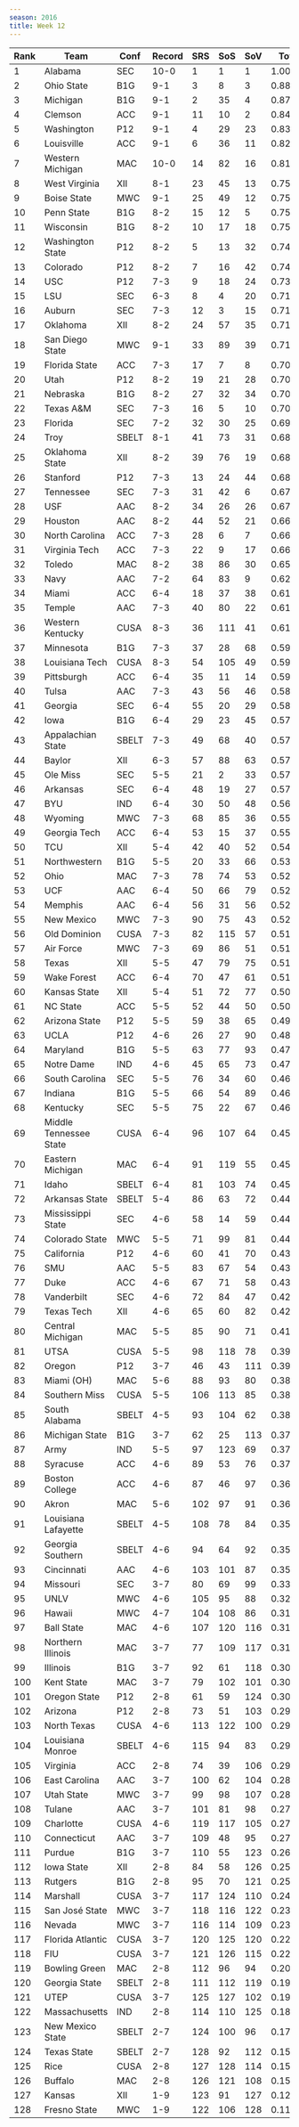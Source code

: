 ```yaml
---
season: 2016
title: Week 12
---
```

<table class="display"><thead><tr><th>Rank</th><th>Team</th><th>Conf</th><th>Record</th><th>SRS</th><th>SoS</th><th>SoV</th><th>Total</th></tr></thead><tbody>
<tr><td>1</td><td>Alabama</td><td>SEC</td><td>10-0</td><td>1</td><td>1</td><td>1</td><td>1.00000</td></tr>
<tr><td>2</td><td>Ohio State</td><td>B1G</td><td>9-1</td><td>3</td><td>8</td><td>3</td><td>0.88990</td></tr>
<tr><td>3</td><td>Michigan</td><td>B1G</td><td>9-1</td><td>2</td><td>35</td><td>4</td><td>0.87996</td></tr>
<tr><td>4</td><td>Clemson</td><td>ACC</td><td>9-1</td><td>11</td><td>10</td><td>2</td><td>0.84956</td></tr>
<tr><td>5</td><td>Washington</td><td>P12</td><td>9-1</td><td>4</td><td>29</td><td>23</td><td>0.83640</td></tr>
<tr><td>6</td><td>Louisville</td><td>ACC</td><td>9-1</td><td>6</td><td>36</td><td>11</td><td>0.82469</td></tr>
<tr><td>7</td><td>Western Michigan</td><td>MAC</td><td>10-0</td><td>14</td><td>82</td><td>16</td><td>0.81276</td></tr>
<tr><td>8</td><td>West Virginia</td><td>XII</td><td>8-1</td><td>23</td><td>45</td><td>13</td><td>0.75969</td></tr>
<tr><td>9</td><td>Boise State</td><td>MWC</td><td>9-1</td><td>25</td><td>49</td><td>12</td><td>0.75350</td></tr>
<tr><td>10</td><td>Penn State</td><td>B1G</td><td>8-2</td><td>15</td><td>12</td><td>5</td><td>0.75334</td></tr>
<tr><td>11</td><td>Wisconsin</td><td>B1G</td><td>8-2</td><td>10</td><td>17</td><td>18</td><td>0.75271</td></tr>
<tr><td>12</td><td>Washington State</td><td>P12</td><td>8-2</td><td>5</td><td>13</td><td>32</td><td>0.74632</td></tr>
<tr><td>13</td><td>Colorado</td><td>P12</td><td>8-2</td><td>7</td><td>16</td><td>42</td><td>0.74001</td></tr>
<tr><td>14</td><td>USC</td><td>P12</td><td>7-3</td><td>9</td><td>18</td><td>24</td><td>0.73144</td></tr>
<tr><td>15</td><td>LSU</td><td>SEC</td><td>6-3</td><td>8</td><td>4</td><td>20</td><td>0.71989</td></tr>
<tr><td>16</td><td>Auburn</td><td>SEC</td><td>7-3</td><td>12</td><td>3</td><td>15</td><td>0.71669</td></tr>
<tr><td>17</td><td>Oklahoma</td><td>XII</td><td>8-2</td><td>24</td><td>57</td><td>35</td><td>0.71291</td></tr>
<tr><td>18</td><td>San Diego State</td><td>MWC</td><td>9-1</td><td>33</td><td>89</td><td>39</td><td>0.71085</td></tr>
<tr><td>19</td><td>Florida State</td><td>ACC</td><td>7-3</td><td>17</td><td>7</td><td>8</td><td>0.70785</td></tr>
<tr><td>20</td><td>Utah</td><td>P12</td><td>8-2</td><td>19</td><td>21</td><td>28</td><td>0.70364</td></tr>
<tr><td>21</td><td>Nebraska</td><td>B1G</td><td>8-2</td><td>27</td><td>32</td><td>34</td><td>0.70102</td></tr>
<tr><td>22</td><td>Texas A&M</td><td>SEC</td><td>7-3</td><td>16</td><td>5</td><td>10</td><td>0.70077</td></tr>
<tr><td>23</td><td>Florida</td><td>SEC</td><td>7-2</td><td>32</td><td>30</td><td>25</td><td>0.69635</td></tr>
<tr><td>24</td><td>Troy</td><td>SBELT</td><td>8-1</td><td>41</td><td>73</td><td>31</td><td>0.68928</td></tr>
<tr><td>25</td><td>Oklahoma State</td><td>XII</td><td>8-2</td><td>39</td><td>76</td><td>19</td><td>0.68223</td></tr>
<tr><td>26</td><td>Stanford</td><td>P12</td><td>7-3</td><td>13</td><td>24</td><td>44</td><td>0.68042</td></tr>
<tr><td>27</td><td>Tennessee</td><td>SEC</td><td>7-3</td><td>31</td><td>42</td><td>6</td><td>0.67711</td></tr>
<tr><td>28</td><td>USF</td><td>AAC</td><td>8-2</td><td>34</td><td>26</td><td>26</td><td>0.67539</td></tr>
<tr><td>29</td><td>Houston</td><td>AAC</td><td>8-2</td><td>44</td><td>52</td><td>21</td><td>0.66837</td></tr>
<tr><td>30</td><td>North Carolina</td><td>ACC</td><td>7-3</td><td>28</td><td>6</td><td>7</td><td>0.66781</td></tr>
<tr><td>31</td><td>Virginia Tech</td><td>ACC</td><td>7-3</td><td>22</td><td>9</td><td>17</td><td>0.66570</td></tr>
<tr><td>32</td><td>Toledo</td><td>MAC</td><td>8-2</td><td>38</td><td>86</td><td>30</td><td>0.65588</td></tr>
<tr><td>33</td><td>Navy</td><td>AAC</td><td>7-2</td><td>64</td><td>83</td><td>9</td><td>0.62257</td></tr>
<tr><td>34</td><td>Miami</td><td>ACC</td><td>6-4</td><td>18</td><td>37</td><td>38</td><td>0.61884</td></tr>
<tr><td>35</td><td>Temple</td><td>AAC</td><td>7-3</td><td>40</td><td>80</td><td>22</td><td>0.61202</td></tr>
<tr><td>36</td><td>Western Kentucky</td><td>CUSA</td><td>8-3</td><td>36</td><td>111</td><td>41</td><td>0.61031</td></tr>
<tr><td>37</td><td>Minnesota</td><td>B1G</td><td>7-3</td><td>37</td><td>28</td><td>68</td><td>0.59958</td></tr>
<tr><td>38</td><td>Louisiana Tech</td><td>CUSA</td><td>8-3</td><td>54</td><td>105</td><td>49</td><td>0.59531</td></tr>
<tr><td>39</td><td>Pittsburgh</td><td>ACC</td><td>6-4</td><td>35</td><td>11</td><td>14</td><td>0.59337</td></tr>
<tr><td>40</td><td>Tulsa</td><td>AAC</td><td>7-3</td><td>43</td><td>56</td><td>46</td><td>0.58754</td></tr>
<tr><td>41</td><td>Georgia</td><td>SEC</td><td>6-4</td><td>55</td><td>20</td><td>29</td><td>0.58653</td></tr>
<tr><td>42</td><td>Iowa</td><td>B1G</td><td>6-4</td><td>29</td><td>23</td><td>45</td><td>0.57784</td></tr>
<tr><td>43</td><td>Appalachian State</td><td>SBELT</td><td>7-3</td><td>49</td><td>68</td><td>40</td><td>0.57629</td></tr>
<tr><td>44</td><td>Baylor</td><td>XII</td><td>6-3</td><td>57</td><td>88</td><td>63</td><td>0.57249</td></tr>
<tr><td>45</td><td>Ole Miss</td><td>SEC</td><td>5-5</td><td>21</td><td>2</td><td>33</td><td>0.57218</td></tr>
<tr><td>46</td><td>Arkansas</td><td>SEC</td><td>6-4</td><td>48</td><td>19</td><td>27</td><td>0.57125</td></tr>
<tr><td>47</td><td>BYU</td><td>IND</td><td>6-4</td><td>30</td><td>50</td><td>48</td><td>0.56979</td></tr>
<tr><td>48</td><td>Wyoming</td><td>MWC</td><td>7-3</td><td>68</td><td>85</td><td>36</td><td>0.55673</td></tr>
<tr><td>49</td><td>Georgia Tech</td><td>ACC</td><td>6-4</td><td>53</td><td>15</td><td>37</td><td>0.55271</td></tr>
<tr><td>50</td><td>TCU</td><td>XII</td><td>5-4</td><td>42</td><td>40</td><td>52</td><td>0.54012</td></tr>
<tr><td>51</td><td>Northwestern</td><td>B1G</td><td>5-5</td><td>20</td><td>33</td><td>66</td><td>0.53592</td></tr>
<tr><td>52</td><td>Ohio</td><td>MAC</td><td>7-3</td><td>78</td><td>74</td><td>53</td><td>0.52920</td></tr>
<tr><td>53</td><td>UCF</td><td>AAC</td><td>6-4</td><td>50</td><td>66</td><td>79</td><td>0.52815</td></tr>
<tr><td>54</td><td>Memphis</td><td>AAC</td><td>6-4</td><td>56</td><td>31</td><td>56</td><td>0.52400</td></tr>
<tr><td>55</td><td>New Mexico</td><td>MWC</td><td>7-3</td><td>90</td><td>75</td><td>43</td><td>0.52125</td></tr>
<tr><td>56</td><td>Old Dominion</td><td>CUSA</td><td>7-3</td><td>82</td><td>115</td><td>57</td><td>0.51755</td></tr>
<tr><td>57</td><td>Air Force</td><td>MWC</td><td>7-3</td><td>69</td><td>86</td><td>51</td><td>0.51562</td></tr>
<tr><td>58</td><td>Texas</td><td>XII</td><td>5-5</td><td>47</td><td>79</td><td>75</td><td>0.51431</td></tr>
<tr><td>59</td><td>Wake Forest</td><td>ACC</td><td>6-4</td><td>70</td><td>47</td><td>61</td><td>0.51049</td></tr>
<tr><td>60</td><td>Kansas State</td><td>XII</td><td>5-4</td><td>51</td><td>72</td><td>77</td><td>0.50546</td></tr>
<tr><td>61</td><td>NC State</td><td>ACC</td><td>5-5</td><td>52</td><td>44</td><td>50</td><td>0.50009</td></tr>
<tr><td>62</td><td>Arizona State</td><td>P12</td><td>5-5</td><td>59</td><td>38</td><td>65</td><td>0.49516</td></tr>
<tr><td>63</td><td>UCLA</td><td>P12</td><td>4-6</td><td>26</td><td>27</td><td>90</td><td>0.48901</td></tr>
<tr><td>64</td><td>Maryland</td><td>B1G</td><td>5-5</td><td>63</td><td>77</td><td>93</td><td>0.47464</td></tr>
<tr><td>65</td><td>Notre Dame</td><td>IND</td><td>4-6</td><td>45</td><td>65</td><td>73</td><td>0.47039</td></tr>
<tr><td>66</td><td>South Carolina</td><td>SEC</td><td>5-5</td><td>76</td><td>34</td><td>60</td><td>0.46656</td></tr>
<tr><td>67</td><td>Indiana</td><td>B1G</td><td>5-5</td><td>66</td><td>54</td><td>89</td><td>0.46360</td></tr>
<tr><td>68</td><td>Kentucky</td><td>SEC</td><td>5-5</td><td>75</td><td>22</td><td>67</td><td>0.46005</td></tr>
<tr><td>69</td><td>Middle Tennessee State</td><td>CUSA</td><td>6-4</td><td>96</td><td>107</td><td>64</td><td>0.45848</td></tr>
<tr><td>70</td><td>Eastern Michigan</td><td>MAC</td><td>6-4</td><td>91</td><td>119</td><td>55</td><td>0.45670</td></tr>
<tr><td>71</td><td>Idaho</td><td>SBELT</td><td>6-4</td><td>81</td><td>103</td><td>74</td><td>0.45308</td></tr>
<tr><td>72</td><td>Arkansas State</td><td>SBELT</td><td>5-4</td><td>86</td><td>63</td><td>72</td><td>0.44944</td></tr>
<tr><td>73</td><td>Mississippi State</td><td>SEC</td><td>4-6</td><td>58</td><td>14</td><td>59</td><td>0.44558</td></tr>
<tr><td>74</td><td>Colorado State</td><td>MWC</td><td>5-5</td><td>71</td><td>99</td><td>81</td><td>0.44034</td></tr>
<tr><td>75</td><td>California</td><td>P12</td><td>4-6</td><td>60</td><td>41</td><td>70</td><td>0.43310</td></tr>
<tr><td>76</td><td>SMU</td><td>AAC</td><td>5-5</td><td>83</td><td>67</td><td>54</td><td>0.43227</td></tr>
<tr><td>77</td><td>Duke</td><td>ACC</td><td>4-6</td><td>67</td><td>71</td><td>58</td><td>0.43029</td></tr>
<tr><td>78</td><td>Vanderbilt</td><td>SEC</td><td>4-6</td><td>72</td><td>84</td><td>47</td><td>0.42514</td></tr>
<tr><td>79</td><td>Texas Tech</td><td>XII</td><td>4-6</td><td>65</td><td>60</td><td>82</td><td>0.42219</td></tr>
<tr><td>80</td><td>Central Michigan</td><td>MAC</td><td>5-5</td><td>85</td><td>90</td><td>71</td><td>0.41430</td></tr>
<tr><td>81</td><td>UTSA</td><td>CUSA</td><td>5-5</td><td>98</td><td>118</td><td>78</td><td>0.39733</td></tr>
<tr><td>82</td><td>Oregon</td><td>P12</td><td>3-7</td><td>46</td><td>43</td><td>111</td><td>0.39400</td></tr>
<tr><td>83</td><td>Miami (OH)</td><td>MAC</td><td>5-6</td><td>88</td><td>93</td><td>80</td><td>0.38705</td></tr>
<tr><td>84</td><td>Southern Miss</td><td>CUSA</td><td>5-5</td><td>106</td><td>113</td><td>85</td><td>0.38582</td></tr>
<tr><td>85</td><td>South Alabama</td><td>SBELT</td><td>4-5</td><td>93</td><td>104</td><td>62</td><td>0.38035</td></tr>
<tr><td>86</td><td>Michigan State</td><td>B1G</td><td>3-7</td><td>62</td><td>25</td><td>113</td><td>0.37589</td></tr>
<tr><td>87</td><td>Army</td><td>IND</td><td>5-5</td><td>97</td><td>123</td><td>69</td><td>0.37354</td></tr>
<tr><td>88</td><td>Syracuse</td><td>ACC</td><td>4-6</td><td>89</td><td>53</td><td>76</td><td>0.37168</td></tr>
<tr><td>89</td><td>Boston College</td><td>ACC</td><td>4-6</td><td>87</td><td>46</td><td>97</td><td>0.36740</td></tr>
<tr><td>90</td><td>Akron</td><td>MAC</td><td>5-6</td><td>102</td><td>97</td><td>91</td><td>0.36562</td></tr>
<tr><td>91</td><td>Louisiana Lafayette</td><td>SBELT</td><td>4-5</td><td>108</td><td>78</td><td>84</td><td>0.35126</td></tr>
<tr><td>92</td><td>Georgia Southern</td><td>SBELT</td><td>4-6</td><td>94</td><td>64</td><td>92</td><td>0.35101</td></tr>
<tr><td>93</td><td>Cincinnati</td><td>AAC</td><td>4-6</td><td>103</td><td>101</td><td>87</td><td>0.35016</td></tr>
<tr><td>94</td><td>Missouri</td><td>SEC</td><td>3-7</td><td>80</td><td>69</td><td>99</td><td>0.33474</td></tr>
<tr><td>95</td><td>UNLV</td><td>MWC</td><td>4-6</td><td>105</td><td>95</td><td>88</td><td>0.32964</td></tr>
<tr><td>96</td><td>Hawaii</td><td>MWC</td><td>4-7</td><td>104</td><td>108</td><td>86</td><td>0.31349</td></tr>
<tr><td>97</td><td>Ball State</td><td>MAC</td><td>4-6</td><td>107</td><td>120</td><td>116</td><td>0.31332</td></tr>
<tr><td>98</td><td>Northern Illinois</td><td>MAC</td><td>3-7</td><td>77</td><td>109</td><td>117</td><td>0.31255</td></tr>
<tr><td>99</td><td>Illinois</td><td>B1G</td><td>3-7</td><td>92</td><td>61</td><td>118</td><td>0.30195</td></tr>
<tr><td>100</td><td>Kent State</td><td>MAC</td><td>3-7</td><td>79</td><td>102</td><td>101</td><td>0.30146</td></tr>
<tr><td>101</td><td>Oregon State</td><td>P12</td><td>2-8</td><td>61</td><td>59</td><td>124</td><td>0.30132</td></tr>
<tr><td>102</td><td>Arizona</td><td>P12</td><td>2-8</td><td>73</td><td>51</td><td>103</td><td>0.29719</td></tr>
<tr><td>103</td><td>North Texas</td><td>CUSA</td><td>4-6</td><td>113</td><td>122</td><td>100</td><td>0.29712</td></tr>
<tr><td>104</td><td>Louisiana Monroe</td><td>SBELT</td><td>4-6</td><td>115</td><td>94</td><td>83</td><td>0.29264</td></tr>
<tr><td>105</td><td>Virginia</td><td>ACC</td><td>2-8</td><td>74</td><td>39</td><td>106</td><td>0.29223</td></tr>
<tr><td>106</td><td>East Carolina</td><td>AAC</td><td>3-7</td><td>100</td><td>62</td><td>104</td><td>0.28650</td></tr>
<tr><td>107</td><td>Utah State</td><td>MWC</td><td>3-7</td><td>99</td><td>98</td><td>107</td><td>0.28135</td></tr>
<tr><td>108</td><td>Tulane</td><td>AAC</td><td>3-7</td><td>101</td><td>81</td><td>98</td><td>0.27995</td></tr>
<tr><td>109</td><td>Charlotte</td><td>CUSA</td><td>4-6</td><td>119</td><td>117</td><td>105</td><td>0.27736</td></tr>
<tr><td>110</td><td>Connecticut</td><td>AAC</td><td>3-7</td><td>109</td><td>48</td><td>95</td><td>0.27334</td></tr>
<tr><td>111</td><td>Purdue</td><td>B1G</td><td>3-7</td><td>110</td><td>55</td><td>123</td><td>0.26918</td></tr>
<tr><td>112</td><td>Iowa State</td><td>XII</td><td>2-8</td><td>84</td><td>58</td><td>126</td><td>0.25797</td></tr>
<tr><td>113</td><td>Rutgers</td><td>B1G</td><td>2-8</td><td>95</td><td>70</td><td>121</td><td>0.25430</td></tr>
<tr><td>114</td><td>Marshall</td><td>CUSA</td><td>3-7</td><td>117</td><td>124</td><td>110</td><td>0.24764</td></tr>
<tr><td>115</td><td>San José State</td><td>MWC</td><td>3-7</td><td>118</td><td>116</td><td>122</td><td>0.23856</td></tr>
<tr><td>116</td><td>Nevada</td><td>MWC</td><td>3-7</td><td>116</td><td>114</td><td>109</td><td>0.23805</td></tr>
<tr><td>117</td><td>Florida Atlantic</td><td>CUSA</td><td>3-7</td><td>120</td><td>125</td><td>120</td><td>0.22666</td></tr>
<tr><td>118</td><td>FIU</td><td>CUSA</td><td>3-7</td><td>121</td><td>126</td><td>115</td><td>0.22218</td></tr>
<tr><td>119</td><td>Bowling Green</td><td>MAC</td><td>2-8</td><td>112</td><td>96</td><td>94</td><td>0.20937</td></tr>
<tr><td>120</td><td>Georgia State</td><td>SBELT</td><td>2-8</td><td>111</td><td>112</td><td>119</td><td>0.19996</td></tr>
<tr><td>121</td><td>UTEP</td><td>CUSA</td><td>3-7</td><td>125</td><td>127</td><td>102</td><td>0.19960</td></tr>
<tr><td>122</td><td>Massachusetts</td><td>IND</td><td>2-8</td><td>114</td><td>110</td><td>125</td><td>0.18555</td></tr>
<tr><td>123</td><td>New Mexico State</td><td>SBELT</td><td>2-7</td><td>124</td><td>100</td><td>96</td><td>0.17274</td></tr>
<tr><td>124</td><td>Texas State</td><td>SBELT</td><td>2-7</td><td>128</td><td>92</td><td>112</td><td>0.15526</td></tr>
<tr><td>125</td><td>Rice</td><td>CUSA</td><td>2-8</td><td>127</td><td>128</td><td>114</td><td>0.15227</td></tr>
<tr><td>126</td><td>Buffalo</td><td>MAC</td><td>2-8</td><td>126</td><td>121</td><td>108</td><td>0.15121</td></tr>
<tr><td>127</td><td>Kansas</td><td>XII</td><td>1-9</td><td>123</td><td>91</td><td>127</td><td>0.12290</td></tr>
<tr><td>128</td><td>Fresno State</td><td>MWC</td><td>1-9</td><td>122</td><td>106</td><td>128</td><td>0.11423</td></tr>
</tbody></table>

